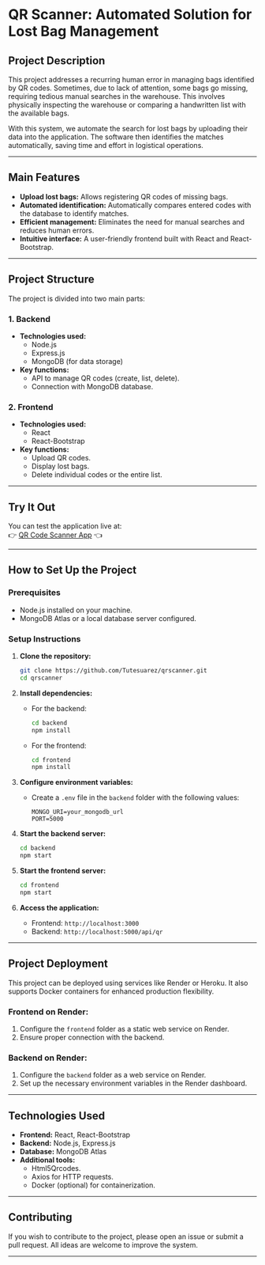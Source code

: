 # **QR Scanner: Automated Solution for Lost Bag Management**

## **Project Description**
This project addresses a recurring human error in managing bags identified by QR codes. Sometimes, due to lack of attention, some bags go missing, requiring tedious manual searches in the warehouse. This involves physically inspecting the warehouse or comparing a handwritten list with the available bags.

With this system, we automate the search for lost bags by uploading their data into the application. The software then identifies the matches automatically, saving time and effort in logistical operations.

---

## **Main Features**
- **Upload lost bags:** Allows registering QR codes of missing bags.
- **Automated identification:** Automatically compares entered codes with the database to identify matches.
- **Efficient management:** Eliminates the need for manual searches and reduces human errors.
- **Intuitive interface:** A user-friendly frontend built with React and React-Bootstrap.

---

## **Project Structure**
The project is divided into two main parts:

### 1. **Backend**
- **Technologies used:**
  - Node.js
  - Express.js
  - MongoDB (for data storage)
- **Key functions:**
  - API to manage QR codes (create, list, delete).
  - Connection with MongoDB database.

### 2. **Frontend**
- **Technologies used:**
  - React
  - React-Bootstrap
- **Key functions:**
  - Upload QR codes.
  - Display lost bags.
  - Delete individual codes or the entire list.

---

## Try It Out

You can test the application live at:  
👉 [QR Code Scanner App](https://qrscanner-front.onrender.com) 👈

---

## **How to Set Up the Project**

### **Prerequisites**
- Node.js installed on your machine.
- MongoDB Atlas or a local database server configured.

### **Setup Instructions**

1. **Clone the repository:**
   ```bash
   git clone https://github.com/Tutesuarez/qrscanner.git
   cd qrscanner
   ```

2. **Install dependencies:**
   - For the backend:
     ```bash
     cd backend
     npm install
     ```
   - For the frontend:
     ```bash
     cd frontend
     npm install
     ```

3. **Configure environment variables:**
   - Create a `.env` file in the `backend` folder with the following values:
     ```
     MONGO_URI=your_mongodb_url
     PORT=5000
     ```

4. **Start the backend server:**
   ```bash
   cd backend
   npm start
   ```

5. **Start the frontend server:**
   ```bash
   cd frontend
   npm start
   ```

6. **Access the application:**
   - Frontend: `http://localhost:3000`
   - Backend: `http://localhost:5000/api/qr`

---

## **Project Deployment**
This project can be deployed using services like Render or Heroku. It also supports Docker containers for enhanced production flexibility.

### **Frontend on Render:**
1. Configure the `frontend` folder as a static web service on Render.
2. Ensure proper connection with the backend.

### **Backend on Render:**
1. Configure the `backend` folder as a web service on Render.
2. Set up the necessary environment variables in the Render dashboard.

---

## **Technologies Used**
- **Frontend:** React, React-Bootstrap
- **Backend:** Node.js, Express.js
- **Database:** MongoDB Atlas
- **Additional tools:**
  - Html5Qrcodes.
  - Axios for HTTP requests.
  - Docker (optional) for containerization.

---

## **Contributing**
If you wish to contribute to the project, please open an issue or submit a pull request. All ideas are welcome to improve the system.

---

